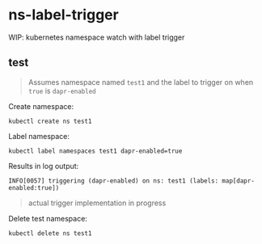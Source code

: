 # ns-label-trigger

WIP: kubernetes namespace watch with label trigger

## test

> Assumes namespace named `test1` and the label to trigger on when `true` is `dapr-enabled`

Create namespace:

```shell
kubectl create ns test1
```

Label namespace:

```shell
kubectl label namespaces test1 dapr-enabled=true
```

Results in log output: 

```shell
INFO[0057] triggering (dapr-enabled) on ns: test1 (labels: map[dapr-enabled:true])
```

> actual trigger implementation in progress 

Delete test namespace:


```shell
kubectl delete ns test1
```

